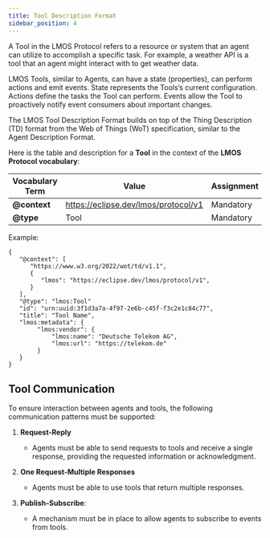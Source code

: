 ```yaml
---
title: Tool Description Format
sidebar_position: 4
---
```


A Tool in the LMOS Protocol refers to a resource or system that an agent can utilize to accomplish a specific task. For example, a weather API is a tool that an agent might interact with to get weather data.

LMOS Tools, similar to Agents, can have a state (properties), can perform actions and emit events. State represents the Tools’s current configuration. Actions define the tasks the Tool can perform. Events allow the Tool to proactively notify event consumers about important changes.

The LMOS Tool Description Format builds on top of the Thing Description (TD) format from the Web of Things (WoT) specification, similar to the Agent Description Format.

Here is the table and description for a **Tool** in the context of the **LMOS Protocol vocabulary**:


| **Vocabulary Term** | **Value** | **Assignment** | **Type** |
|---------------------|-----------------|----------------|----------|
| **@context**         | https://eclipse.dev/lmos/protocol/v1 | Mandatory | URI |
| **@type**            | Tool  | Mandatory | string


Example:

```
{
   "@context": [
      "https://www.w3.org/2022/wot/td/v1.1",
      {
         "lmos": "https://eclipse.dev/lmos/protocol/v1",
      }
   ],
   "@type": "lmos:Tool"
   "id": "urn:uuid:3f1d3a7a-4f97-2e6b-c45f-f3c2e1c84c77",
   "title": "Tool Name",
   "lmos:metadata": {
        "lmos:vendor": {
            "lmos:name": "Deutsche Telekom AG",
            "lmos:url": "https://telekom.de"
        }
   }
}
```

## Tool Communication

To ensure interaction between agents and tools, the following communication patterns must be supported:

1. **Request-Reply**  
   - Agents must be able to send requests to tools and receive a single response, providing the requested information or acknowledgment.

2. **One Request-Multiple Responses**  
   - Agents must be able to use tools that return multiple responses.

3. **Publish-Subscribe**: 
    - A mechanism must be in place to allow agents to subscribe to events from tools.